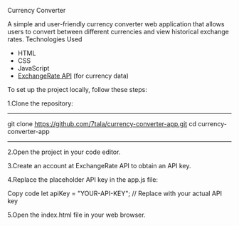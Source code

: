 Currency Converter

A simple and user-friendly currency converter web application that allows users to convert between different currencies and view historical exchange rates.
Technologies Used

- HTML
- CSS
- JavaScript
- [ExchangeRate API](https://www.exchangerate-api.com/) (for currency data)

To set up the project locally, follow these steps:

1.Clone the repository:

---

git clone https://github.com/7tala/currency-converter-app.git
cd currency-converter-app

---

2.Open the project in your code editor.

3.Create an account at ExchangeRate API to obtain an API key.

4.Replace the placeholder API key in the app.js file:

Copy code
let apiKey = "YOUR-API-KEY"; // Replace with your actual API key

5.Open the index.html file in your web browser.
